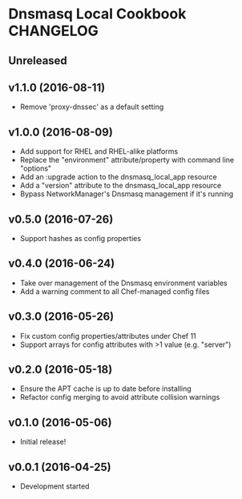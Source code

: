 Dnsmasq Local Cookbook CHANGELOG
================================

Unreleased
----------

v1.1.0 (2016-08-11)
-------------------
- Remove 'proxy-dnssec' as a default setting

v1.0.0 (2016-08-09)
-------------------
- Add support for RHEL and RHEL-alike platforms
- Replace the "environment" attribute/property with command line "options"
- Add an :upgrade action to the dnsmasq_local_app resource
- Add a "version" attribute to the dnsmasq_local_app resource
- Bypass NetworkManager's Dnsmasq management if it's running

v0.5.0 (2016-07-26)
-------------------
- Support hashes as config properties

v0.4.0 (2016-06-24)
-------------------
- Take over management of the Dnsmasq environment variables
- Add a warning comment to all Chef-managed config files

v0.3.0 (2016-05-26)
-------------------
- Fix custom config properties/attributes under Chef 11
- Support arrays for config attributes with >1 value (e.g. "server")

v0.2.0 (2016-05-18)
-------------------
- Ensure the APT cache is up to date before installing
- Refactor config merging to avoid attribute collision warnings

v0.1.0 (2016-05-06)
-------------------
- Initial release!

v0.0.1 (2016-04-25)
-------------------
- Development started
